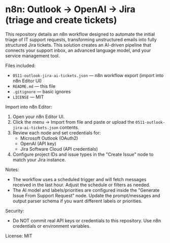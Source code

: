 # n8n: Outlook -> OpenAI -> Jira (triage and create tickets)

This repository details an n8n workflow designed to automate the initial triage of IT support requests, transforming unstructured emails into fully structured Jira tickets. This solution creates an AI-driven pipeline that connects your support inbox, an advanced language model, and your service management tool.

Files included:
- `0511-outlook-jira-ai-tickets.json` — n8n workflow export (import into n8n Editor UI)
- `README.md` — this file
- `.gitignore` — basic ignores
- `LICENSE` — MIT

Import into n8n Editor:
1. Open your n8n Editor UI.
2. Click the menu → Import from file and paste or upload the `0511-outlook-jira-ai-tickets.json` contents.
3. Review each node and set credentials for:
   - Microsoft Outlook (OAuth2)
   - OpenAI (API key)
   - Jira Software Cloud (API credentials)
4. Configure project IDs and issue types in the "Create Issue" node to match your Jira instance.

Notes:
- The workflow uses a scheduled trigger and will fetch messages received in the last hour. Adjust the schedule or filters as needed.
- The AI model and labels/priorities are configured inside the "Generate Issue From Support Request" node. Update the prompt/messages and output parser schema if you want different labels or priorities.

Security:
- Do NOT commit real API keys or credentials to this repository. Use n8n credentials or environment variables.

License: MIT
